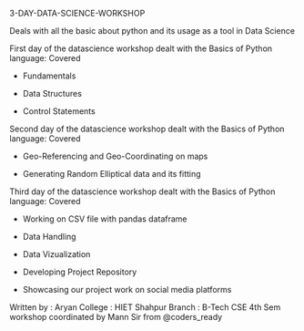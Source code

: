 3-DAY-DATA-SCIENCE-WORKSHOP

Deals with all the basic about python and its usage as a tool in Data Science


First day of the datascience workshop dealt with the Basics of Python language: Covered

- Fundamentals

- Data Structures

- Control Statements


Second day of the datascience workshop dealt with the Basics of Python language: Covered

- Geo-Referencing and Geo-Coordinating on maps

- Generating Random Elliptical data and its fitting


Third day of the datascience workshop dealt with the Basics of Python language: Covered

- Working on CSV file with pandas dataframe

- Data Handling

- Data Vizualization

- Developing Project Repository

- Showcasing our project work on social media platforms

Written by : Aryan College : HIET Shahpur Branch : B-Tech CSE 4th Sem workshop coordinated by Mann Sir from @coders_ready

